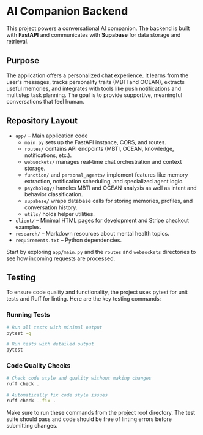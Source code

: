 # AI Companion Backend

This project powers a conversational AI companion. The backend is built with **FastAPI** and communicates with **Supabase** for data storage and retrieval.

## Purpose
The application offers a personalized chat experience. It learns from the user's messages, tracks personality traits (MBTI and OCEAN), extracts useful memories, and integrates with tools like push notifications and multistep task planning. The goal is to provide supportive, meaningful conversations that feel human.

## Repository Layout
- `app/` – Main application code
  - `main.py` sets up the FastAPI instance, CORS, and routes.
  - `routes/` contains API endpoints (MBTI, OCEAN, knowledge, notifications, etc.).
  - `websockets/` manages real‑time chat orchestration and context storage.
  - `function/` and `personal_agents/` implement features like memory extraction, notification scheduling, and specialized agent logic.
  - `psychology/` handles MBTI and OCEAN analysis as well as intent and behavior classification.
  - `supabase/` wraps database calls for storing memories, profiles, and conversation history.
  - `utils/` holds helper utilities.
- `client/` – Minimal HTML pages for development and Stripe checkout examples.
- `research/` – Markdown resources about mental health topics.
- `requirements.txt` – Python dependencies.

Start by exploring `app/main.py` and the `routes` and `websockets` directories to see how incoming requests are processed.

## Testing
To ensure code quality and functionality, the project uses pytest for unit tests and Ruff for linting. Here are the key testing commands:

### Running Tests
```bash
# Run all tests with minimal output
pytest -q

# Run tests with detailed output
pytest
```

### Code Quality Checks
```bash
# Check code style and quality without making changes
ruff check .

# Automatically fix code style issues
ruff check --fix .
```

Make sure to run these commands from the project root directory. The test suite should pass and code should be free of linting errors before submitting changes.
